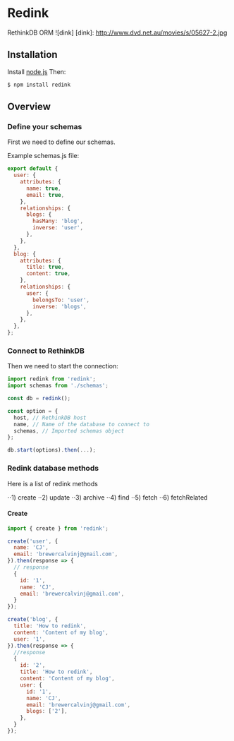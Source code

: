 # Redink
RethinkDB ORM
![dink]
[dink]: http://www.dvd.net.au/movies/s/05627-2.jpg
## Installation
Install [node.js](http://nodejs.org/) Then:

```sh
$ npm install redink
```

## Overview
### Define your schemas
First we need to define our schemas.

Example schemas.js file:

```javascript
export default {
  user: {
    attributes: {
      name: true,
      email: true,
    },
    relationships: {
      blogs: {
        hasMany: 'blog',
        inverse: 'user',
      },
    },
  },
  blog: {
    attributes: {
      title: true,
      content: true,
    },
    relationships: {
      user: {
        belongsTo: 'user',
        inverse: 'blogs',
      },
    },
  },
};
```

### Connect to RethinkDB
Then we need to start the connection:

```javascript
import redink from 'redink';
import schemas from './schemas';

const db = redink();

const option = {
  host, // RethinkDB host
  name, // Name of the database to connect to
  schemas, // Imported schemas object
};

db.start(options).then(...);
```

### Redink database methods
Here is a list of redink methods

⋅⋅1) create
⋅⋅2) update
⋅⋅3) archive
⋅⋅4) find
⋅⋅5) fetch
⋅⋅6) fetchRelated

#### Create
```javascript
import { create } from 'redink';

create('user', {
  name: 'CJ',
  email: 'brewercalvinj@gmail.com',
}).then(response => {
  // response
  {
    id: '1',
    name: 'CJ',
    email: 'brewercalvinj@gmail.com',
  }
});

create('blog', {
  title: 'How to redink',
  content: 'Content of my blog',
  user: '1',
}).then(response => {
  //response
  {
    id: '2',
    title: 'How to redink',
    content: 'Content of my blog',
    user: {
      id: '1',
      name: 'CJ',
      email: 'brewercalvinj@gmail.com',
      blogs: ['2'],
    },
  }
});
```
